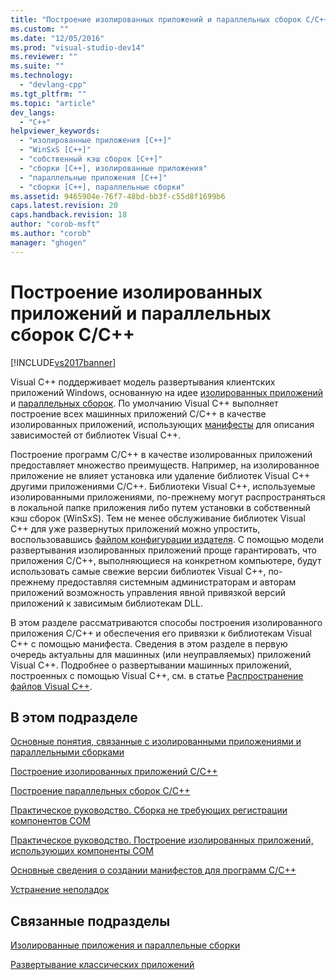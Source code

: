 ```yaml
---
title: "Построение изолированных приложений и параллельных сборок C/C++ | Microsoft Docs"
ms.custom: ""
ms.date: "12/05/2016"
ms.prod: "visual-studio-dev14"
ms.reviewer: ""
ms.suite: ""
ms.technology: 
  - "devlang-cpp"
ms.tgt_pltfrm: ""
ms.topic: "article"
dev_langs: 
  - "C++"
helpviewer_keywords: 
  - "изолированные приложения [C++]"
  - "WinSxS [C++]"
  - "собственный кэш сборок [C++]"
  - "сборки [C++], изолированные приложения"
  - "параллельные приложения [C++]"
  - "сборки [C++], параллельные сборки"
ms.assetid: 9465904e-76f7-48bd-bb3f-c55d8f1699b6
caps.latest.revision: 20
caps.handback.revision: 18
author: "corob-msft"
ms.author: "corob"
manager: "ghogen"
---
```

# Построение изолированных приложений и параллельных сборок C/C++
[!INCLUDE[vs2017banner](../assembler/inline/includes/vs2017banner.md)]

Visual C\+\+ поддерживает модель развертывания клиентских приложений Windows, основанную на идее [изолированных приложений](http://msdn.microsoft.com/library/aa375190) и [параллельных сборок](_win32_side_by_side_assemblies). По умолчанию Visual C\+\+ выполняет построение всех машинных приложений C\/C\+\+ в качестве изолированных приложений, использующих [манифесты](http://msdn.microsoft.com/library/aa375365) для описания зависимостей от библиотек Visual C\+\+.  
  
 Построение программ C\/C\+\+ в качестве изолированных приложений предоставляет множество преимуществ. Например, на изолированное приложение не влияет установка или удаление библиотек Visual C\+\+ другими приложениями C\/C\+\+. Библиотеки Visual C\+\+, используемые изолированными приложениями, по\-прежнему могут распространяться в локальной папке приложения либо путем установки в собственный кэш сборок \(WinSxS\). Тем не менее обслуживание библиотек Visual C\+\+ для уже развернутых приложений можно упростить, воспользовавшись [файлом конфигурации издателя](http://msdn.microsoft.com/library/aa375680). С помощью модели развертывания изолированных приложений проще гарантировать, что приложения C\/C\+\+, выполняющиеся на конкретном компьютере, будут использовать самые свежие версии библиотек Visual C\+\+, по\-прежнему предоставляя системным администраторам и авторам приложений возможность управления явной привязкой версий приложений к зависимым библиотекам DLL.  
  
 В этом разделе рассматриваются способы построения изолированного приложения C\/C\+\+ и обеспечения его привязки к библиотекам Visual C\+\+ с помощью манифеста. Сведения в этом разделе в первую очередь актуальны для машинных \(или неуправляемых\) приложений Visual C\+\+. Подробнее о развертывании машинных приложений, построенных с помощью Visual C\+\+, см. в статье [Распространение файлов Visual C\+\+](../Topic/Redistributing%20Visual%20C++%20Files.md).  
  
## В этом подразделе  
 [Основные понятия, связанные с изолированными приложениями и параллельными сборками](../build/concepts-of-isolated-applications-and-side-by-side-assemblies.md)  
  
 [Построение изолированных приложений C\/C\+\+](../build/building-c-cpp-isolated-applications.md)  
  
 [Построение параллельных сборок C\/C\+\+](../build/building-c-cpp-side-by-side-assemblies.md)  
  
 [Практическое руководство. Сборка не требующих регистрации компонентов COM](../build/how-to-build-registration-free-com-components.md)  
  
 [Практическое руководство. Построение изолированных приложений, использующих компоненты СОМ](../Topic/How%20to:%20Build%20Isolated%20Applications%20to%20Consume%20COM%20Components.md)  
  
 [Основные сведения о создании манифестов для программ C\/C\+\+](../Topic/Understanding%20Manifest%20Generation%20for%20C-C++%20Programs.md)  
  
 [Устранение неполадок](../build/troubleshooting-c-cpp-isolated-applications-and-side-by-side-assemblies.md)  
  
## Связанные подразделы  
 [Изолированные приложения и параллельные сборки](http://msdn.microsoft.com/library/dd408052)  
  
 [Развертывание классических приложений](../Topic/Deploying%20Native%20Desktop%20Applications%20\(Visual%20C++\).md)